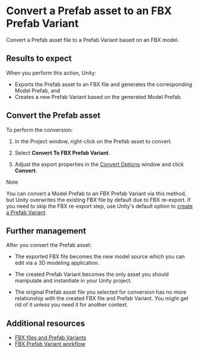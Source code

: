 # Convert a Prefab asset to an FBX Prefab Variant

Convert a Prefab asset file to a Prefab Variant based on an FBX model.

## Results to expect

When you perform this action, Unity:
* Exports the Prefab asset to an FBX file and generates the corresponding Model Prefab, and
* Creates a new Prefab Variant based on the generated Model Prefab.

## Convert the Prefab asset

To perform the conversion:

1. In the Project window, right-click on the Prefab asset to convert.

2. Select **Convert To FBX Prefab Variant**.

3. Adjust the export properties in the [Convert Options](ref-convert-options.md) window and click **Convert**.

>[!NOTE]
>You can convert a Model Prefab to an FBX Prefab Variant via this method, but Unity overwrites the existing FBX file by default due to FBX re-export. If you need to skip the FBX re-export step, use Unity's default option to [create a Prefab Variant](prefab-variants-create-from-model-prefab.md).

## Further management

After you convert the Prefab asset:

* The exported FBX file becomes the new model source which you can edit via a 3D modeling application.

* The created Prefab Variant becomes the only asset you should manipulate and instantiate in your Unity project.

* The original Prefab asset file you selected for conversion has no more relationship with the created FBX file and Prefab Variant. You might get rid of it unless you need it for another context.

## Additional resources

* [FBX files and Prefab Variants](prefab-variants-concepts.md)
* [FBX Prefab Variant workflow](prefab-variants-concepts.md)
